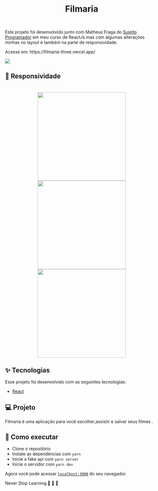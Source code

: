 
<h1 align="center" >
  Filmaria
</h1>


<br>
<p>
  Este projeto foi desenvolvido junto com Matheus Fraga do <a href="https://sujeitoprogramador.com/">Sujeito Programador</a> em meu curso de ReactJs mas com algumas alterações minhas no layout e também na parte de responsividade.
</p>
<p>Acesse em: https://filmaria-three.vercel.app/</p>


  <img src="https://user-images.githubusercontent.com/60237326/124674232-b8ae0000-de90-11eb-9e79-f0cb28685c61.png"/>

  
  ## 🧠 Responsividade
  
  <h1 align="center">
  <img width="290px" src="https://user-images.githubusercontent.com/60237326/124675009-30305f00-de92-11eb-9051-0640d82d692a.png"/>
  <img  width="290px" src="https://user-images.githubusercontent.com/60237326/124675054-48a07980-de92-11eb-9bad-355aa4e25272.png"/>
  <img width="290px" src="https://user-images.githubusercontent.com/60237326/124674911-09722880-de92-11eb-8992-5d762d32502e.png"/>
  

  </h1>




## ✨ Tecnologias

Esse projeto foi desenvolvido com as seguintes tecnologias:

- [React](https://reactjs.org)


## 💻 Projeto

Filmaria é uma aplicação  para você escolher,assistir e salvar seus filmes .



## 🚀 Como executar

- Clone o repositório
- Instale as dependências com `yarn`
- Inicie a fake api com `yarn server`
- Inicie o servidor com `yarn dev`

Agora você pode acessar [`localhost:3000`](http://localhost:3000) do seu navegador.

Never Stop Learning.🚀 🚀 🚀 

